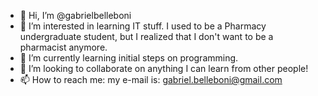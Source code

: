 - 👋 Hi, I’m @gabrielbelleboni
- 👀 I’m interested in learning IT stuff. I used to be a Pharmacy undergraduate student, but I realized that I don't want to be a pharmacist anymore.
- 🌱 I’m currently learning initial steps on programming.
- 💞️ I’m looking to collaborate on anything I can learn from other people!
- 📫 How to reach me: my e-mail is: gabriel.belleboni@gmail.com

<!---
gabrielbelleboni/gabrielbelleboni is a ✨ special ✨ repository because its `README.md` (this file) appears on your GitHub profile.
You can click the Preview link to take a look at your changes.
--->
